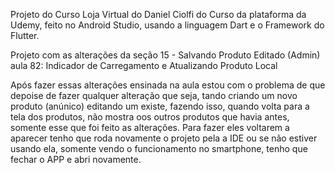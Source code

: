 Projeto do Curso Loja Virtual do Daniel Ciolfi do Curso da plataforma da Udemy, feito no Android Studio, usando a linguagem Dart e o Framework do Flutter.

Projeto com as alterações da seção 15 - Salvando Produto Editado (Admin) aula 82: Indicador de Carregamento e Atualizando Produto Local

Após fazer essas alterações ensinada na aula estou com o problema de que depoise de fazer qualquer alteração que seja, tando criando um novo produto (anúnico) editando um existe, fazendo isso, quando volta para a tela dos produtos, não mostra oos outros produtos que havia antes, somente esse que foi feito as alterações.
Para fazer eles voltarem a aparecer tenho que roda novamente o projeto pela a IDE ou se não estiver usando ela, somente vendo o funcionamento no smartphone, tenho que fechar o APP e abri novamente.